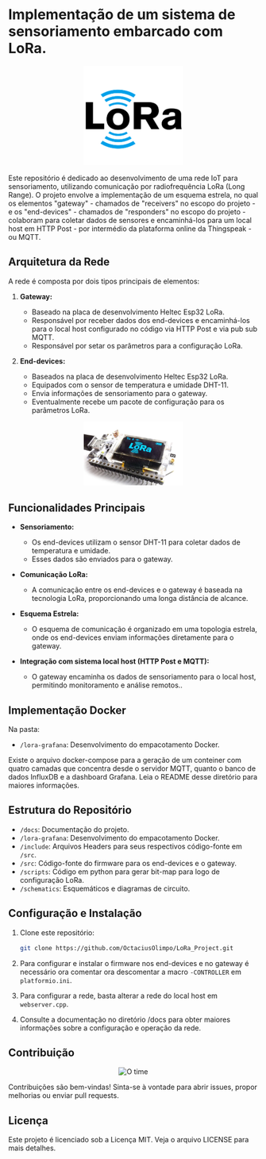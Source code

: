 # Implementação de um sistema de sensoriamento embarcado com LoRa.

<p align="center">
  <img width="200" src="images/LoRa_Logo.png" alt="LoRa Logo">
</p>

Este repositório é dedicado ao desenvolvimento de uma rede IoT para sensoriamento, utilizando comunicação por radiofrequência LoRa (Long Range). O projeto envolve a implementação de um esquema estrela, no qual os elementos "gateway" - chamados de "receivers" no escopo do projeto - e os "end-devices" - chamados de "responders" no escopo do projeto - colaboram para coletar dados de sensores e encaminhá-los para um local host em HTTP Post - por intermédio da plataforma online da Thingspeak - ou MQTT.

## Arquitetura da Rede

A rede é composta por dois tipos principais de elementos:

1. **Gateway:**
   - Baseado na placa de desenvolvimento Heltec Esp32 LoRa.
   - Responsável por receber dados dos end-devices e encaminhá-los para o local host configurado no código via HTTP Post e via pub sub MQTT.
   - Responsável por setar os parâmetros para a configuração LoRa.

2. **End-devices:**
   - Baseados na placa de desenvolvimento Heltec Esp32 LoRa.
   - Equipados com o sensor de temperatura e umidade DHT-11.
   - Envia informações de sensoriamento para o gateway.
   - Eventualmente recebe um pacote de configuração para os parâmetros LoRa.

<p align="center">
  <img width="200" src="images/Heltec_Esp32_LoRa.png" alt="Board LoRa">
</p>

## Funcionalidades Principais

- **Sensoriamento:**
  - Os end-devices utilizam o sensor DHT-11 para coletar dados de temperatura e umidade.
  - Esses dados são enviados para o gateway.

- **Comunicação LoRa:**
  - A comunicação entre os end-devices e o gateway é baseada na tecnologia LoRa, proporcionando uma longa distância de alcance.

- **Esquema Estrela:**
  - O esquema de comunicação é organizado em uma topologia estrela, onde os end-devices enviam informações diretamente para o gateway.

- **Integração com sistema local host (HTTP Post e MQTT):**
  - O gateway encaminha os dados de sensoriamento para o local host, permitindo monitoramento e análise remotos..

## Implementação Docker

Na pasta: 

- `/lora-grafana`: Desenvolvimento do empacotamento Docker.

Existe o arquivo docker-compose para a geração de um conteiner com quatro camadas que concentra desde o servidor MQTT, quanto o banco de dados InfluxDB e a dashboard Grafana. Leia o README desse diretório para maiores informações. 

## Estrutura do Repositório

- `/docs`: Documentação do projeto.
- `/lora-grafana`: Desenvolvimento do empacotamento Docker.
- `/include`: Arquivos Headers para seus respectivos código-fonte em `/src`.
- `/src`: Código-fonte do firmware para os end-devices e o gateway.
- `/scripts`: Código em python para gerar bit-map para logo de configuração LoRa.
- `/schematics`: Esquemáticos e diagramas de circuito.

## Configuração e Instalação

1. Clone este repositório:
   ```bash
   git clone https://github.com/OctaciusOlimpo/LoRa_Project.git

2. Para configurar e instalar o firmware nos end-devices e no gateway é necessário ora comentar ora descomentar a macro `-CONTROLLER` em `platformio.ini`.

3. Para configurar a rede, basta alterar a rede do local host em `webserver.cpp`. 

4. Consulte a documentação no diretório /docs para obter maiores informações sobre a configuração e operação da rede.

## Contribuição

<p align="center">
  <img width="200" src="images/The_Team.jpeg" alt="O time">
</p>

Contribuições são bem-vindas! Sinta-se à vontade para abrir issues, propor melhorias ou enviar pull requests.

## Licença
Este projeto é licenciado sob a Licença MIT. Veja o arquivo LICENSE para mais detalhes.
